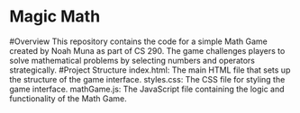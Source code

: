 # Magic Math
#Overview
This repository contains the code for a simple Math Game created by Noah Muna as part of CS 290. The game challenges players to solve mathematical problems by selecting numbers and operators strategically.
#Project Structure
index.html: The main HTML file that sets up the structure of the game interface.
styles.css: The CSS file for styling the game interface.
mathGame.js: The JavaScript file containing the logic and functionality of the Math Game.
